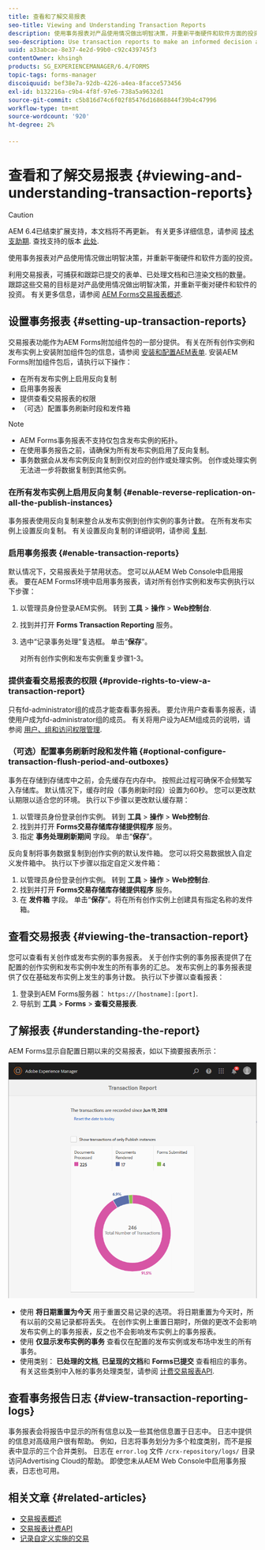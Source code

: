 ```yaml
---
title: 查看和了解交易报表
seo-title: Viewing and Understanding Transaction Reports
description: 使用事务报表对产品使用情况做出明智决策，并重新平衡硬件和软件方面的投资。
seo-description: Use transaction reports to make an informed decision about the product usage and rebalancing investments in hardware and software.
uuid: a33abcae-8e37-4e2d-99b0-c92c439745f3
contentOwner: khsingh
products: SG_EXPERIENCEMANAGER/6.4/FORMS
topic-tags: forms-manager
discoiquuid: bef38e7a-92db-4226-a4ea-8facce573456
exl-id: b132216a-c9b4-4f8f-97e6-738a5a9632d1
source-git-commit: c5b816d74c6f02f85476d16868844f39b4c47996
workflow-type: tm+mt
source-wordcount: '920'
ht-degree: 2%

---
```


# 查看和了解交易报表 {#viewing-and-understanding-transaction-reports}

>[!CAUTION]
>
>AEM 6.4已结束扩展支持，本文档将不再更新。 有关更多详细信息，请参阅 [技术支助期](https://helpx.adobe.com/cn/support/programs/eol-matrix.html). 查找支持的版本 [此处](https://experienceleague.adobe.com/docs/).

使用事务报表对产品使用情况做出明智决策，并重新平衡硬件和软件方面的投资。

利用交易报表，可捕获和跟踪已提交的表单、已处理文档和已渲染文档的数量。 跟踪这些交易的目标是对产品使用情况做出明智决策，并重新平衡对硬件和软件的投资。 有关更多信息，请参阅 [AEM Forms交易报表概述](/help/forms/using/transaction-reports-overview.md).

## 设置事务报表  {#setting-up-transaction-reports}

交易报表功能作为AEM Forms附加组件包的一部分提供。 有关在所有创作实例和发布实例上安装附加组件包的信息，请参阅 [安装和配置AEM表单](https://helpx.adobe.com/cn/experience-manager/6-4/forms/using/installing-configuring-aem-forms-osgi.html). 安装AEM Forms附加组件包后，请执行以下操作：

* 在所有发布实例上启用反向复制
* 启用事务报表
* 提供查看交易报表的权限
* （可选）配置事务刷新时段和发件箱

>[!NOTE]
>
>* AEM Forms事务报表不支持仅包含发布实例的拓扑。
>* 在使用事务报告之前，请确保为所有发布实例启用了反向复制。
>* 事务数据会从发布实例反向复制到仅对应的创作或处理实例。 创作或处理实例无法进一步将数据复制到其他实例。
>


### 在所有发布实例上启用反向复制 {#enable-reverse-replication-on-all-the-publish-instances}

事务报表使用反向复制来整合从发布实例到创作实例的事务计数。 在所有发布实例上设置反向复制。 有关设置反向复制的详细说明，请参阅 [复制](/help/sites-deploying/replication.md).

### 启用事务报表 {#enable-transaction-reports}

默认情况下，交易报表处于禁用状态。 您可以从AEM Web Console中启用报表。 要在AEM Forms环境中启用事务报表，请对所有创作实例和发布实例执行以下步骤：

1. 以管理员身份登录AEM实例。 转到 **工具** > **操作** > **Web控制台**.
1. 找到并打开 **Forms Transaction Reporting** 服务。
1. 选中“记录事务处理”复选框。 单击“**保存**”。

   对所有创作实例和发布实例重复步骤1-3。

### 提供查看交易报表的权限 {#provide-rights-to-view-a-transaction-report}

只有fd-administrator组的成员才能查看事务报表。 要允许用户查看事务报表，请使用户成为fd-administrator组的成员。 有关将用户设为AEM组成员的说明，请参阅 [用户、组和访问权限管理](/help/sites-administering/user-group-ac-admin.md).

### （可选）配置事务刷新时段和发件箱 {#optional-configure-transaction-flush-period-and-outboxes}

事务在存储到存储库中之前，会先缓存在内存中。 按照此过程可确保不会频繁写入存储库。 默认情况下，缓存时段（事务刷新时段）设置为60秒。 您可以更改默认期限以适合您的环境。 执行以下步骤以更改默认缓存期：

1. 以管理员身份登录创作实例。 转到 **工具** > **操作** > **Web控制台**.
1. 找到并打开 **Forms交易存储库存储提供程序** 服务。
1. 指定 **事务处理刷新期间** 字段。 单击“**保存**”。

反向复制将事务数据复制到创作实例的默认发件箱。 您可以将交易数据放入自定义发件箱中。 执行以下步骤以指定自定义发件箱：

1. 以管理员身份登录创作实例。 转到 **工具** >  **操作** >  **Web控制台**.
1. 找到并打开 **Forms交易存储库存储提供程序** 服务。
1. 在 **发件箱** 字段。 单击“**保存**”。将在所有创作实例上创建具有指定名称的发件箱。

## 查看交易报表 {#viewing-the-transaction-report}

您可以查看有关创作或发布实例的事务报表。 关于创作实例的事务报表提供了在配置的创作实例和发布实例中发生的所有事务的汇总。 发布实例上的事务报表提供了仅在基础发布实例上发生的事务计数。 执行以下步骤以查看报表：

1. 登录到AEM Forms服务器： `https://[hostname]:[port]`.
1. 导航到 **工具** >  **Forms** >  **查看交易报表**.

## 了解报表 {#understanding-the-report}

AEM Forms显示自配置日期以来的交易报表，如以下摘要报表所示：

![sample-transaction-report-author](assets/sample-transaction-report-author.png)

* 使用 **将日期重置为今天** 用于重置交易记录的选项。 将日期重置为今天时，所有以前的交易记录都将丢失。 在创作实例上重置日期时，所做的更改不会影响发布实例上的事务报表，反之也不会影响发布实例上的事务报表。
* 使用 **仅显示发布实例的事务** 查看仅在配置的发布实例或发布场中发生的所有事务。
* 使用类别： **已处理的文档**, **已呈现的文档**&#x200B;和 **Forms已提交** 查看相应的事务。 有关这些类别中入帐的事务处理类型，请参阅 [计费交易报表API](/help/forms/using/transaction-reports-billable-apis.md).

## 查看事务报告日志 {#view-transaction-reporting-logs}

事务报表会将报告中显示的所有信息以及一些其他信息置于日志中。 日志中提供的信息对高级用户很有帮助。 例如，日志将事务划分为多个粒度类别，而不是报表中显示的三个合并类别。 日志在 `error.log` 文件 `/crx-repository/logs/` 目录访问Advertising Cloud的帮助。 即使您未从AEM Web Console中启用事务报表，日志也可用。

## 相关文章 {#related-articles}

* [交易报表概述](/help/forms/using/transaction-reports-overview.md)
* [交易报表计费API](/help/forms/using/transaction-reports-billable-apis.md)
* [记录自定义实施的交易](/help/forms/using/record-transaction-custom-implementation.md)
